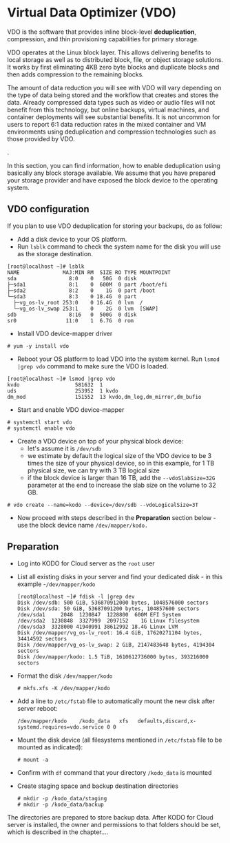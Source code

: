 # Virtual Data Optimizer \(VDO\)

VDO is the software that provides inline block-level **deduplication**, compression, and thin provisioning capabilities for primary storage.

 VDO operates at the Linux block layer. This allows delivering benefits to local storage as well as to distributed block, file, or object storage solutions. It works by first eliminating 4KB zero byte blocks and duplicate blocks and then adds compression to the remaining blocks.

The amount of data reduction you will see with VDO will vary depending on the type of data being stored and the workflow that creates and stores the data. Already compressed data types such as video or audio files will not benefit from this technology, but online backups, virtual machines, and container deployments will see substantial benefits. It is not uncommon for users to report 6:1 data reduction rates in the mixed container and VM environments using deduplication and compression technologies such as those provided by VDO.

.

In this section, you can find information, how to enable deduplication using basically any block storage available. We assume that you have prepared your storage provider and have exposed the block device to the operating system.

## VDO configuration

 If you plan to use VDO deduplication for storing your backups, do as follow: 

* Add a disk device to your OS platform. 
* Run `lsblk` command to check the system name for the disk you will use as the storage destination.  

```text
[root@localhost ~]# lsblk
NAME              MAJ:MIN RM  SIZE RO TYPE MOUNTPOINT
sda                 8:0    0   50G  0 disk
├─sda1              8:1    0  600M  0 part /boot/efi
├─sda2              8:2    0    1G  0 part /boot
└─sda3              8:3    0 18.4G  0 part
  ├─vg_os-lv_root 253:0    0 16.4G  0 lvm  /
  └─vg_os-lv_swap 253:1    0    2G  0 lvm  [SWAP]
sdb                 8:16   0  500G  0 disk
sr0                11:0    1  6.7G  0 rom
```

* Install VDO device-mapper driver

```text
# yum -y install vdo
```

* Reboot your OS platform to load VDO into the system kernel. Run `lsmod |grep vdo` command to make sure the VDO is loaded. 

```text
[root@localhost ~]# lsmod |grep vdo
kvdo                  581632  1
uds                   253952  1 kvdo
dm_mod                151552  13 kvdo,dm_log,dm_mirror,dm_bufio
```

* Start and enable VDO device-mapper

```text
# systemctl start vdo
# systemctl enable vdo
```

* Create a VDO device on top of your physical block device:
  * let's assume it is `/dev/sdb`
  * we estimate by default the logical size of the VDO device to be 3 times the size of your physical device, so in this example, for 1 TB physical size, we can try with 3 TB logical size
  * if the block device is larger than 16 TB, add the `--vdoSlabSize=32G` parameter at the end to increase the slab size on the volume to 32 GB.

```text
# vdo create --name=kodo --device=/dev/sdb --vdoLogicalSize=3T
```

* Now proceed with steps described in the **Preparation** section below - use the block device name `/dev/mapper/kodo.`

## Preparation

* Log into KODO for Cloud server as the `root` user
* List all existing disks in your server and find your dedicated disk - in this example -`/dev/mapper/kodo`

  ```text
  [root@localhost ~]# fdisk -l |grep dev
  Disk /dev/sdb: 500 GiB, 536870912000 bytes, 1048576000 sectors
  Disk /dev/sda: 50 GiB, 53687091200 bytes, 104857600 sectors
  /dev/sda1     2048  1230847  1228800  600M EFI System
  /dev/sda2  1230848  3327999  2097152    1G Linux filesystem
  /dev/sda3  3328000 41940991 38612992 18.4G Linux LVM
  Disk /dev/mapper/vg_os-lv_root: 16.4 GiB, 17620271104 bytes, 34414592 sectors
  Disk /dev/mapper/vg_os-lv_swap: 2 GiB, 2147483648 bytes, 4194304 sectors
  Disk /dev/mapper/kodo: 1.5 TiB, 1610612736000 bytes, 393216000 sectors
  ```

* Format the disk `/dev/mapper/kodo` 

  ```text
  # mkfs.xfs -K /dev/mapper/kodo
  ```

* Add a line to `/etc/fstab` file to automatically mount the new disk after server reboot:

  ```text
  /dev/mapper/kodo    /kodo_data   xfs   defaults,discard,x-systemd.requires=vdo.service 0 0
  ```

* Mount the disk device \(all filesystems mentioned in `/etc/fstab` file to be mounted as indicated\): 

  ```text
  # mount -a
  ```

* Confirm with `df` command that your directory `/kodo_data` is mounted
* Create staging space and backup destination directories

  ```text
  # mkdir -p /kodo_data/staging
  # mkdir -p /kodo_data/backup
  ```

The directories are prepared to store backup data. After KODO for Cloud server is installed, the owner and permissions to that folders should be set, which is described in the chapter.... 

